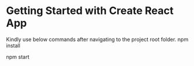 # Getting Started with Create React App
Kindly use below commands after navigating to the project root folder.
npm install 

npm start